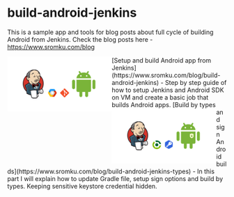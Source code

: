 # build-android-jenkins
This is a sample app and tools for blog posts about full cycle of building Android from Jenkins. Check the blog posts here - https://www.sromku.com/blog

<img align="left" width="240" height="126" src="assets/jenkins-android.png">
[Setup and build Android app from Jenkins](https://www.sromku.com/blog/build-android-jenkins) - Step by step guide of how to setup Jenkins and Android SDK on VM and create a basic job that builds Android apps.


<img align="left" width="240" height="126" src="assets/jenkins-android-types.png">
[Build by types and sign Android builds](https://www.sromku.com/blog/build-android-jenkins-types) - In this part I will explain how to update Gradle file, setup sign options and build by types. Keeping sensitive keystore credential hidden.
